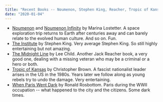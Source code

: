 ```yaml
---
title: "Recent Books -- Noumenon, Stephen King, Reacher, Tropic of Kansas, When Paris Went Dark"
date: "2020-01-04"
---
```


- [Noumenon](https://www.amazon.com/Noumenon-Marina-J-Lostetter/dp/0062497847) and [Noumenon Infinity](https://www.amazon.com/Noumenon-Infinity-Marina-J-Lostetter/dp/0062497863) by Marina Lostetter. A space exploration trip returns to Earth after centuries away and can barely relate to the evolved human culture. And so on. Fun.
- [The Institute](https://www.amazon.com/Institute-Novel-Stephen-King-ebook/dp/B07N943MFX) by Stephen King. Very average Stephen King. So still highly entertaining but not amazing.
- [The Midnight Line](https://www.amazon.com/Midnight-Line-Jack-Reacher-Novel-ebook/dp/B06WP486XH) by Lee Child. Another Jack Reacher book, a very good one, dealing with a missing veteran who may be a criminal or a hero or both.
- [Tropic of Kansas](https://www.amazon.com/Tropic-Kansas-Novel-Christopher-Brown/dp/0062563815) by Christopher Brown. A fascist nationalist leader arises in the US in the 1980s. Years later we follow along as young rebels try to undo the damage. Very entertaining.
- [When Paris Went Dark](https://www.amazon.com/When-Paris-Went-Dark-Occupation/dp/0316217433) by Ronald Rosbottom. Paris during the WWII occupation -- what happened to the city and the citizens. Some dark times.
